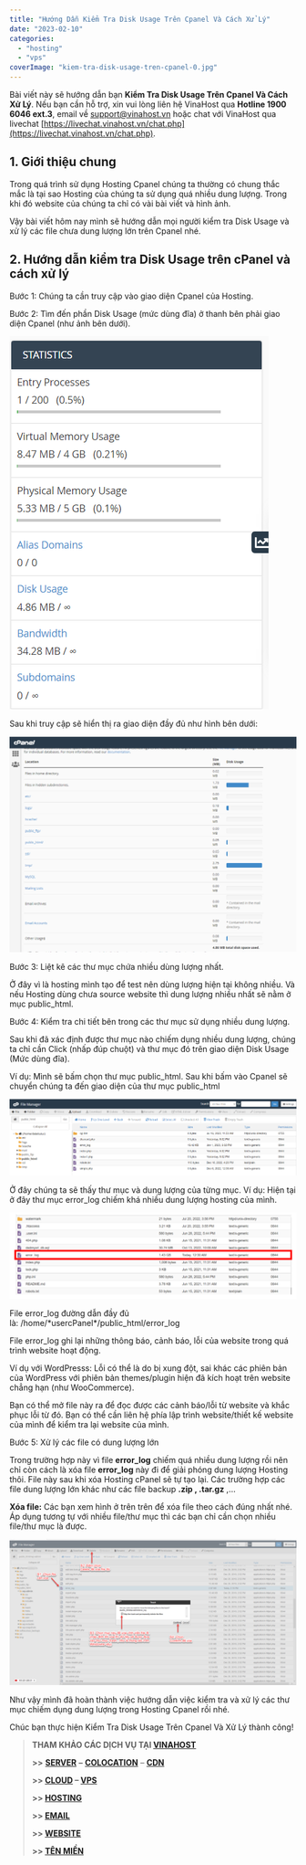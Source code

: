 ```yaml
---
title: "Hướng Dẫn Kiểm Tra Disk Usage Trên Cpanel Và Cách Xử Lý"
date: "2023-02-10"
categories: 
  - "hosting"
  - "vps"
coverImage: "kiem-tra-disk-usage-tren-cpanel-0.jpg"
---
```


Bài viết này sẽ hướng dẫn bạn **Kiểm Tra Disk Usage Trên Cpanel Và Cách Xử Lý**. Nếu bạn cần hỗ trợ, xin vui lòng liên hệ VinaHost qua **Hotline 1900 6046 ext.3**, email về [support@vinahost.vn](mailto:support@vinahost.vn) hoặc chat với VinaHost qua livechat [https://livechat.vinahost.vn/chat.php](https://livechat.vinahost.vn/chat.php).

## 1\. Giới thiệu chung

Trong quá trình sử dụng Hosting Cpanel chúng ta thường có chung thắc mắc là tại sao Hosting của chúng ta sử dụng quá nhiều dung lượng. Trong khi đó website của chúng ta chỉ có vài bài viết và hình ảnh.

Vậy bài viết hôm nay mình sẽ hướng dẫn mọi người kiểm tra Disk Usage và xử lý các file chưa dung lượng lớn trên Cpanel nhé.

## 2\. Hướng dẫn kiểm tra Disk Usage trên cPanel và cách xử lý

Bước 1: Chúng ta cần truy cập vào giao diện Cpanel của Hosting.

Bước 2: Tìm đến phần Disk Usage (mức dùng đĩa) ở thanh bên phải giao diện Cpanel (như ảnh bên dưới).

![Kiểm Tra Disk Usage](images/kiem-tra-disk-usage-tren-cpanel-1.png)

Sau khi truy cập sẽ hiển thị ra giao diện đầy đủ như hình bên dưới:

![](images/kiem-tra-disk-usage-tren-cpanel-2.png)

Bước 3: Liệt kê các thư mục chứa nhiều dùng lượng nhất.

Ở đây vì là hosting mình tạo để test nên dùng lượng hiện tại không nhiều. Và nếu Hosting dùng chưa source website thì dung lượng nhiều nhất sẽ nằm ở mục public\_html.

Bước 4: Kiểm tra chi tiết bên trong các thư mục sử dụng nhiều dung lượng.

Sau khi đã xác định được thư mục nào chiếm dụng nhiều dung lượng, chúng ta chỉ cần Click (nhấp đúp chuột) và thư mục đó trên giao diện Disk Usage (Mức dùng đĩa).

Ví dụ: Mình sẽ bấm chọn thư mục public\_html. Sau khi bấm vào Cpanel sẽ chuyển chúng ta đến giao diện của thư mục public\_html

![](images/kiem-tra-disk-usage-tren-cpanel-3.png)

Ở đây chúng ta sẽ thấy thư mục và dung lượng của từng mục. Ví dụ: Hiện tại ở đây thư mục error\_log chiếm khá nhiều dung lượng hosting của mình.

![](images/kiem-tra-disk-usage-tren-cpanel-4-1.png)

File error\_log đường dẫn đầy đủ là: /home/\*usercPanel\*/public\_html/error\_log

File error\_log ghi lại những thông báo, cảnh báo, lỗi của website trong quá trình website hoạt động.

Ví dụ với WordPresss: Lỗi có thể là do bị xung đột, sai khác các phiên bản của WordPress với phiên bản themes/plugin hiện đã kích hoạt trên website chẳng hạn (như WooCommerce).

Bạn có thể mở file này ra để đọc được các cảnh báo/lỗi từ website và khắc phục lỗi từ đó. Bạn có thể cần liên hệ phía lập trình website/thiết kế website của mình để kiểm tra lại website của mình.

Bước 5: Xử lý các file có dung lượng lớn

Trong trường hợp này vì file **error\_log** chiếm quá nhiều dung lượng rồi nên chỉ còn cách là xóa file **error\_log** này đi để giải phóng dung lượng Hosting thôi. File này sau khi xóa Hosting cPanel sẽ tự tạo lại. Các trường hợp các file dung lượng lớn khác như các file backup **.zip , .tar.gz** ,…

**Xóa file:** Các bạn xem hình ở trên trên để xóa file theo cách đúng nhất nhé. Áp dụng tương tự với nhiều file/thư mục thì các bạn chỉ cần chọn nhiều file/thư mục là được.

![](images/kiem-tra-disk-usage-tren-cpanel-6.png)

Như vậy mình đã hoàn thành việc hướng dẫn việc kiểm tra và xử lý các thư mục chiếm dụng dung lượng trong Hosting Cpanel rồi nhé.

Chúc bạn thực hiện Kiểm Tra Disk Usage Trên Cpanel Và Xử Lý thành công!

> **THAM KHẢO CÁC DỊCH VỤ TẠI [VINAHOST](https://kb.vinahost.vn/)**
> 
> **\>>** [**SERVER**](https://vinahost.vn/thue-may-chu-rieng/) **–** [**COLOCATION**](https://vinahost.vn/colocation.html) – [**CDN**](https://vinahost.vn/dich-vu-cdn-chuyen-nghiep)
> 
> **\>> [CLOUD](https://vinahost.vn/cloud-server-gia-re/) – [VPS](https://vinahost.vn/vps-ssd-chuyen-nghiep/)**
> 
> **\>> [HOSTING](https://vinahost.vn/wordpress-hosting)**
> 
> **\>> [EMAIL](https://vinahost.vn/email-hosting)**
> 
> **\>> [WEBSITE](http://vinawebsite.vn/)**
> 
> **\>> [TÊN MIỀN](https://vinahost.vn/ten-mien-gia-re/)**
